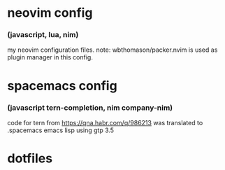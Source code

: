 # neovim config
### (javascript, lua, nim)
my neovim configuration files.
note: wbthomason/packer.nvim is used as plugin manager in this config.
# spacemacs config 
### (javascript tern-completion, nim company-nim)
code for tern from https://qna.habr.com/q/986213 was translated to .spacemacs emacs lisp using gtp 3.5
# dotfiles
